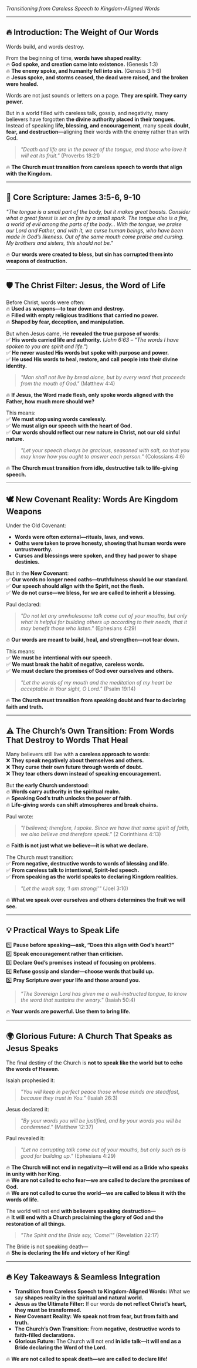 _Transitioning from Careless Speech to Kingdom-Aligned Words_

---
## **🔥 Introduction: The Weight of Our Words**

Words build, and words destroy.

From the beginning of time, **words have shaped reality**:  
🔥 **God spoke, and creation came into existence.** (Genesis 1:3)  
🔥 **The enemy spoke, and humanity fell into sin.** (Genesis 3:1-6)  
🔥 **Jesus spoke, and storms ceased, the dead were raised, and the broken were healed.**

Words are not just sounds or letters on a page. **They are spirit. They carry power.**

But in a world filled with careless talk, gossip, and negativity, many believers have forgotten **the divine authority placed in their tongues**. Instead of speaking **life, blessing, and encouragement**, many speak **doubt, fear, and destruction**—aligning their words with the enemy rather than with God.

> _"Death and life are in the power of the tongue, and those who love it will eat its fruit."_ (Proverbs 18:21)

🔥 **The Church must transition from careless speech to words that align with the Kingdom.**

---

## **📖 Core Scripture: James 3:5-6, 9-10**

_"The tongue is a small part of the body, but it makes great boasts. Consider what a great forest is set on fire by a small spark. The tongue also is a fire, a world of evil among the parts of the body… With the tongue, we praise our Lord and Father, and with it, we curse human beings, who have been made in God’s likeness. Out of the same mouth come praise and cursing. My brothers and sisters, this should not be."_

🔥 **Our words were created to bless, but sin has corrupted them into weapons of destruction.**

---

## **🛡️ The Christ Filter: Jesus, the Word of Life**

Before Christ, words were often:  
🔥 **Used as weapons—to tear down and destroy.**  
🔥 **Filled with empty religious traditions that carried no power.**  
🔥 **Shaped by fear, deception, and manipulation.**

But when Jesus came, He **revealed the true purpose of words**:  
✅ **His words carried life and authority.** (_John 6:63 – "The words I have spoken to you are spirit and life."_)  
✅ **He never wasted His words but spoke with purpose and power.**  
✅ **He used His words to heal, restore, and call people into their divine identity.**

> _"Man shall not live by bread alone, but by every word that proceeds from the mouth of God."_ (Matthew 4:4)

🔥 **If Jesus, the Word made flesh, only spoke words aligned with the Father, how much more should we?**

This means:  
✅ **We must stop using words carelessly.**  
✅ **We must align our speech with the heart of God.**  
✅ **Our words should reflect our new nature in Christ, not our old sinful nature.**

> _"Let your speech always be gracious, seasoned with salt, so that you may know how you ought to answer each person."_ (Colossians 4:6)

🔥 **The Church must transition from idle, destructive talk to life-giving speech.**

---

## **🕊️ New Covenant Reality: Words Are Kingdom Weapons**

Under the Old Covenant:

- **Words were often external—rituals, laws, and vows.**
- **Oaths were taken to prove honesty, showing that human words were untrustworthy.**
- **Curses and blessings were spoken, and they had power to shape destinies.**

But in the **New Covenant**:  
✅ **Our words no longer need oaths—truthfulness should be our standard.**  
✅ **Our speech should align with the Spirit, not the flesh.**  
✅ **We do not curse—we bless, for we are called to inherit a blessing.**

Paul declared:

> _"Do not let any unwholesome talk come out of your mouths, but only what is helpful for building others up according to their needs, that it may benefit those who listen."_ (Ephesians 4:29)

🔥 **Our words are meant to build, heal, and strengthen—not tear down.**

This means:  
✅ **We must be intentional with our speech.**  
✅ **We must break the habit of negative, careless words.**  
✅ **We must declare the promises of God over ourselves and others.**

> _"Let the words of my mouth and the meditation of my heart be acceptable in Your sight, O Lord."_ (Psalm 19:14)

🔥 **The Church must transition from speaking doubt and fear to declaring faith and truth.**

---

## **⚠️ The Church’s Own Transition: From Words That Destroy to Words That Heal**

Many believers still live with **a careless approach to words**:  
❌ **They speak negatively about themselves and others.**  
❌ **They curse their own future through words of doubt.**  
❌ **They tear others down instead of speaking encouragement.**

But **the early Church understood**:  
🔥 **Words carry authority in the spiritual realm.**  
🔥 **Speaking God’s truth unlocks the power of faith.**  
🔥 **Life-giving words can shift atmospheres and break chains.**

Paul wrote:

> _"I believed; therefore, I spoke. Since we have that same spirit of faith, we also believe and therefore speak."_ (2 Corinthians 4:13)

🔥 **Faith is not just what we believe—it is what we declare.**

The Church must transition:  
✅ **From negative, destructive words to words of blessing and life.**  
✅ **From careless talk to intentional, Spirit-led speech.**  
✅ **From speaking as the world speaks to declaring Kingdom realities.**

> _"Let the weak say, ‘I am strong!’"_ (Joel 3:10)

🔥 **What we speak over ourselves and others determines the fruit we will see.**

---

## **💡 Practical Ways to Speak Life**

1️⃣ **Pause before speaking—ask, “Does this align with God’s heart?”**  
2️⃣ **Speak encouragement rather than criticism.**  
3️⃣ **Declare God’s promises instead of focusing on problems.**  
4️⃣ **Refuse gossip and slander—choose words that build up.**  
5️⃣ **Pray Scripture over your life and those around you.**

> _"The Sovereign Lord has given me a well-instructed tongue, to know the word that sustains the weary."_ (Isaiah 50:4)

🔥 **Your words are powerful. Use them to bring life.**

---

## **🌍 Glorious Future: A Church That Speaks as Jesus Speaks**

The final destiny of the Church is **not to speak like the world but to echo the words of Heaven**.

Isaiah prophesied it:

> _"You will keep in perfect peace those whose minds are steadfast, because they trust in You."_ (Isaiah 26:3)

Jesus declared it:

> _"By your words you will be justified, and by your words you will be condemned."_ (Matthew 12:37)

Paul revealed it:

> _"Let no corrupting talk come out of your mouths, but only such as is good for building up."_ (Ephesians 4:29)

🔥 **The Church will not end in negativity—it will end as a Bride who speaks in unity with her King.**  
🔥 **We are not called to echo fear—we are called to declare the promises of God.**  
🔥 **We are not called to curse the world—we are called to bless it with the words of life.**

The world will not end **with believers speaking destruction**—  
🔥 **It will end with a Church proclaiming the glory of God and the restoration of all things.**

> _"The Spirit and the Bride say, ‘Come!’"_ (Revelation 22:17)

The Bride is not speaking death—  
🔥 **She is declaring the life and victory of her King!**

---

## **🔥 Key Takeaways & Seamless Integration**

- **Transition from Careless Speech to Kingdom-Aligned Words:** What we say **shapes reality in the spiritual and natural world.**
- **Jesus as the Ultimate Filter:** If our words **do not reflect Christ’s heart, they must be transformed.**
- **New Covenant Reality:** **We speak not from fear, but from faith and truth.**
- **The Church’s Own Transition:** From **negative, destructive words to faith-filled declarations.**
- **Glorious Future:** The Church will not end **in idle talk—it will end as a Bride declaring the Word of the Lord.**

🔥 **We are not called to speak death—we are called to declare life!**